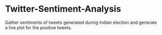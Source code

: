 # Twitter-Sentiment-Analysis

Gather sentiments of tweets generated during Indian election and generate a live plot for the positive tweets.
